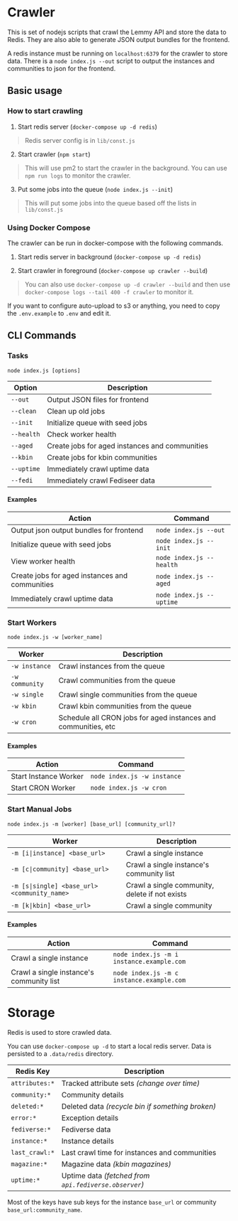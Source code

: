 # Crawler

This is set of nodejs scripts that crawl the Lemmy API and store the data to Redis.
They are also able to generate JSON output bundles for the frontend.

A redis instance must be running on `localhost:6379` for the crawler to store data.
There is a `node index.js --out` script to output the instances and communities to json for the frontend.


## Basic usage

### How to start crawling

1. Start redis server (`docker-compose up -d redis`)
 > Redis server config is in `lib/const.js`

2. Start crawler (`npm start`)
 > This will use pm2 to start the crawler in the background.
 > You can use `npm run logs` to monitor the crawler.

3. Put some jobs into the queue (`node index.js --init`)
 > This will put some jobs into the queue based off the lists in `lib/const.js`


### Using Docker Compose

The crawler can be run in docker-compose with the following commands.

1. Start redis server in background (`docker-compose up -d redis`)

2. Start crawler in foreground (`docker-compose up crawler --build`)
 > You can also use `docker-compose up -d crawler --build` and then use `docker-compose logs --tail 400 -f crawler` to monitor it.

If you want to configure auto-upload to s3 or anything, you need to copy the `.env.example` to `.env` and edit it.

## CLI Commands

### Tasks

`node index.js [options]`

| Option | Description |
| --- | --- |
| `--out` | Output JSON files for frontend |
| `--clean` | Clean up old jobs |
| `--init` | Initialize queue with seed jobs |
| `--health` | Check worker health |
| `--aged` | Create jobs for aged instances and communities |
| `--kbin` | Create jobs for kbin communities |
| `--uptime` | Immediately crawl uptime data |
| `--fedi` | Immediately crawl Fediseer data |


#### **Examples**

| Action | Command |
| --- | --- |
| Output json output bundles for frontend | `node index.js --out` |
| Initialize queue with seed jobs | `node index.js --init` |
| View worker health | `node index.js --health` |
| Create jobs for aged instances and communities | `node index.js --aged` |
| Immediately crawl uptime data | `node index.js --uptime` |


### Start Workers

`node index.js -w [worker_name]`

| Worker | Description |
| --- | --- |
| `-w instance` | Crawl instances from the queue |
| `-w community` | Crawl communities from the queue |
| `-w single` | Crawl single communities from the queue |
| `-w kbin` | Crawl kbin communities from the queue |
| `-w cron` | Schedule all CRON jobs for aged instances and communities, etc |

#### **Examples**

| Action | Command |
| --- | --- |
| Start Instance Worker | `node index.js -w instance` |
| Start CRON Worker | `node index.js -w cron` |



### Start Manual Jobs

`node index.js -m [worker] [base_url] [community_url]?`

| Worker | Description |
| --- | --- |
| `-m [i\|instance] <base_url>` | Crawl a single instance |
| `-m [c\|community] <base_url>` | Crawl a single instance's community list |
| `-m [s\|single] <base_url> <community_name>` | Crawl a single community, delete if not exists |
| `-m [k\|kbin] <base_url>` | Crawl a single community |

#### **Examples**

| Action | Command |
| --- | --- |
| Crawl a single instance | `node index.js -m i instance.example.com` |
| Crawl a single instance's community list | `node index.js -m c instance.example.com` |



# Storage

Redis is used to store crawled data.

You can use `docker-compose up -d` to start a local redis server.
Data is persisted to a `.data/redis` directory.

| Redis Key | Description |
| --- | --- |
| `attributes:*` | Tracked attribute sets _(change over time)_ |
| `community:*` | Community details |
| `deleted:*` | Deleted data _(recycle bin if something broken)_ |
| `error:*` | Exception details |
| `fediverse:*` | Fediverse data |
| `instance:*` | Instance details |
| `last_crawl:*` | Last crawl time for instances and communities |
| `magazine:*` | Magazine data _(kbin magazines)_ |
| `uptime:*` | Uptime data _(fetched from `api.fediverse.observer`)_ |

Most of the keys have sub keys for the instance `base_url` or community `base_url:community_name`.


